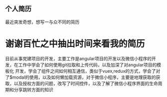 ## 个人简历
 
   最近突发奇想，想写一与众不同的简历
   
#  谢谢百忙之中抽出时间来看我的简历

   目前从事党建项目的开发，主要工作是angular项目的开发以及微信小程序的开发，在工作中学会了如何使用git拉取和上传代码，以及加深了对angular项目的模板化
开发，学会了组件之间如何相互通信，类似于vuex,redux的方式，学会了对了$modal的使用，以及如何懒加载资源，对于微信小程序，主要是地理获取的获取，以及授权方面的问题，改写了时间控件，以及了解了微信小程序界面的生命周期和分享跳转方面的知识   
